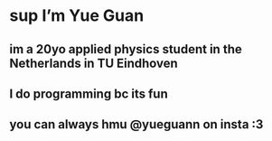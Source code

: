 # sup I’m Yue Guan
## im a 20yo applied physics student in the Netherlands in TU Eindhoven
## I do programming bc its fun
## you can always hmu @yueguann on insta :3 

